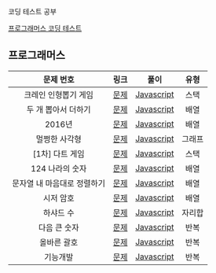 코딩 테스트 공부

[프로그래머스 코딩 테스트](#프로그래머스)



## 프로그래머스

|          문제 번호          |                             링크                             |                     풀이                      |  유형  |
| :-------------------------: | :----------------------------------------------------------: | :-------------------------------------------: | :----: |
|    크레인 인형뽑기 게임     | [문제](https://programmers.co.kr/learn/courses/30/lessons/64061) | [Javascript](./Programmers/64061/solution.js) |  스택  |
|     두 개 뽑아서 더하기     | [문제](https://programmers.co.kr/learn/courses/30/lessons/68644) | [Javascript](./Programmers/68644/solution.js) |  배열  |
|           2016년            | [문제](https://programmers.co.kr/learn/courses/30/lessons/68644) | [Javascript](./Programmers/68644/solution.js) |  배열  |
|        멀쩡한 사각형        | [문제](https://programmers.co.kr/learn/courses/30/lessons/62048/) | [Javascript](./Programmers/62048/solution.js) | 그래프 |
|       [1차] 다트 게임       | [문제](https://programmers.co.kr/learn/courses/30/lessons/17682) | [Javascript](./Programmers/17682/solution.js) |  스택  |
|       124 나라의 숫자       | [문제](https://programmers.co.kr/learn/courses/30/lessons/12899) | [Javascript](./Programmers/12899/solution.js) |  배열  |
| 문자열 내 마음대로 정렬하기 | [문제](https://programmers.co.kr/learn/courses/30/lessons/12915) | [Javascript](./Programmers/12915/solution.js) |  배열  |
|          시저 암호          | [문제](https://programmers.co.kr/learn/courses/30/lessons/12926) | [Javascript](./Programmers/12926/solution.js) |  배열  |
|          하샤드 수          | [문제](https://programmers.co.kr/learn/courses/30/lessons/12947) | [Javascript](./Programmers/12947/solution.js) | 자리합 |
|        다음 큰 숫자         | [문제](https://programmers.co.kr/learn/courses/30/lessons/12911) | [Javascript](./Programmers/12911/solution.js) |  반복  |
|         올바른 괄호         | [문제](https://programmers.co.kr/learn/courses/30/lessons/12909) | [Javascript](./Programmers/12909/solution.js) |  반복  |
|          기능개발           | [문제](https://programmers.co.kr/learn/courses/30/lessons/42586) | [Javascript](./Programmers/42586/solution.js) |  반복  |

